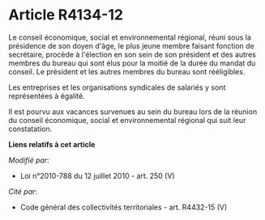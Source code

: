 # Article R4134-12

Le    conseil économique, social et environnemental régional, réuni sous la présidence de son doyen d'âge, le plus jeune
membre faisant fonction de secrétaire, procède à l'élection en son sein de son président et des autres membres du bureau qui
sont élus pour la moitié de la durée du mandat du conseil. Le président et les autres membres du bureau sont rééligibles. 

Les entreprises et les organisations syndicales de salariés y sont représentées à égalité. 

Il est pourvu aux vacances survenues au sein du bureau lors de la réunion du    conseil économique, social et environnemental
régional qui suit leur constatation.

**Liens relatifs à cet article**

_Modifié par_:

  - Loi n°2010-788 du 12 juillet 2010 - art. 250 (V)

_Cité par_:

  - Code général des collectivités territoriales - art. R4432-15 (V)
